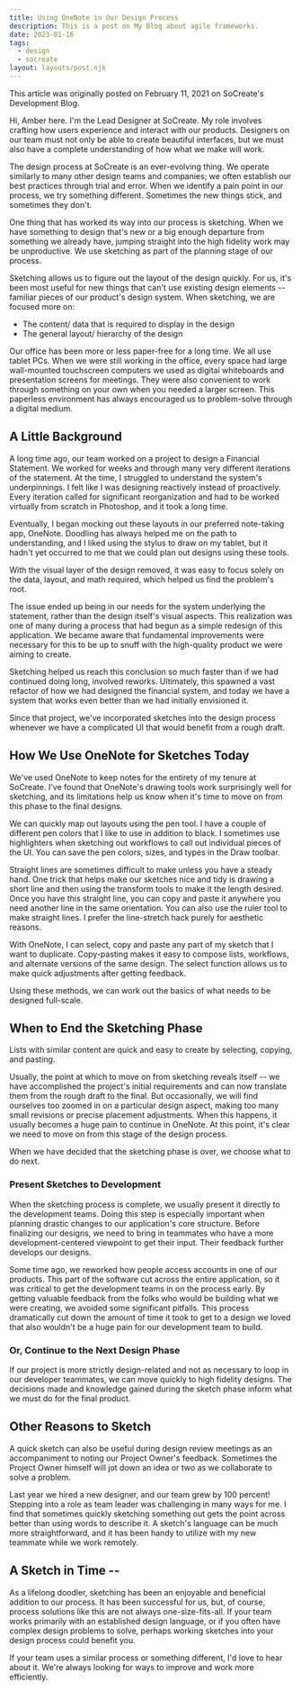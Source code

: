 ```yaml
---
title: Using OneNote in Our Design Process
description: This is a post on My Blog about agile frameworks.
date: 2023-01-16
tags:
  - design
  - socreate
layout: layouts/post.njk
---
```

This article was originally posted on February 11, 2021 on SoCreate's Development Blog.

Hi, Amber here. I'm the Lead Designer at SoCreate. My role involves crafting how users experience and interact with our products. Designers on our team must not only be able to create beautiful interfaces, but we must also have a complete understanding of how what we make will work.

The design process at SoCreate is an ever-evolving thing. We operate similarly to many other design teams and companies; we often establish our best practices through trial and error. When we identify a pain point in our process, we try something different. Sometimes the new things stick, and sometimes they don't.

One thing that has worked its way into our process is sketching. When we have something to design that's new or a big enough departure from something we already have, jumping straight into the high fidelity work may be unproductive. We use sketching as part of the planning stage of our process.

Sketching allows us to figure out the layout of the design quickly. For us, it's been most useful for new things that can't use existing design elements -- familiar pieces of our product's design system. When sketching, we are focused more on:

* The content/ data that is required to display in the design
* The general layout/ hierarchy of the design

Our office has been more or less paper-free for a long time. We all use tablet PCs. When we were still working in the office, every space had large wall-mounted touchscreen computers we used as digital whiteboards and presentation screens for meetings. They were also convenient to work through something on your own when you needed a larger screen. This paperless environment has always encouraged us to problem-solve through a digital medium.

## A Little Background

A long time ago, our team worked on a project to design a Financial Statement. We worked for weeks and through many very different iterations of the statement. At the time, I struggled to understand the system's underpinnings. I felt like I was designing reactively instead of proactively. Every iteration called for significant reorganization and had to be worked virtually from scratch in Photoshop, and it took a long time.

Eventually, I began mocking out these layouts in our preferred note-taking app, OneNote. Doodling has always helped me on the path to understanding, and I liked using the stylus to draw on my tablet, but it hadn't yet occurred to me that we could plan out designs using these tools.

With the visual layer of the design removed, it was easy to focus solely on the data, layout, and math required, which helped us find the problem's root.

The issue ended up being in our needs for the system underlying the statement, rather than the design itself's visual aspects. This realization was one of many during a process that had begun as a simple redesign of this application. We became aware that fundamental improvements were necessary for this to be up to snuff with the high-quality product we were aiming to create.

Sketching helped us reach this conclusion so much faster than if we had continued doing long, involved reworks. Ultimately, this spawned a vast refactor of how we had designed the financial system, and today we have a system that works even better than we had initially envisioned it.

Since that project, we've incorporated sketches into the design process whenever we have a complicated UI that would benefit from a rough draft.

## How We Use OneNote for Sketches Today

We've used OneNote to keep notes for the entirety of my tenure at SoCreate. I've found that OneNote's drawing tools work surprisingly well for sketching, and its limitations help us know when it's time to move on from this phase to the final designs.

We can quickly map out layouts using the pen tool. I have a couple of different pen colors that I like to use in addition to black. I sometimes use highlighters when sketching out workflows to call out individual pieces of the UI. You can save the pen colors, sizes, and types in the Draw toolbar.

Straight lines are sometimes difficult to make unless you have a steady hand. One trick that helps make our sketches nice and tidy is drawing a short line and then using the transform tools to make it the length desired. Once you have this straight line, you can copy and paste it anywhere you need another line in the same orientation. You can also use the ruler tool to make straight lines. I prefer the line-stretch hack purely for aesthetic reasons.

With OneNote, I can select, copy and paste any part of my sketch that I want to duplicate. Copy-pasting makes it easy to compose lists, workflows, and alternate versions of the same design. The select function allows us to make quick adjustments after getting feedback.

Using these methods, we can work out the basics of what needs to be designed full-scale. 

## When to End the Sketching Phase

Lists with similar content are quick and easy to create by selecting, copying, and pasting.

Usually, the point at which to move on from sketching reveals itself -- we have accomplished the project's initial requirements and can now translate them from the rough draft to the final. But occasionally, we will find ourselves too zoomed in on a particular design aspect, making too many small revisions or precise placement adjustments. When this happens, it usually becomes a huge pain to continue in OneNote. At this point, it's clear we need to move on from this stage of the design process.

When we have decided that the sketching phase is over, we choose what to do next.

### Present Sketches to Development

When the sketching process is complete, we usually present it directly to the development teams. Doing this step is especially important when planning drastic changes to our application's core structure. Before finalizing our designs, we need to bring in teammates who have a more development-centered viewpoint to get their input. Their feedback further develops our designs.

Some time ago, we reworked how people access accounts in one of our products. This part of the software cut across the entire application, so it was critical to get the development teams in on the process early. By getting valuable feedback from the folks who would be building what we were creating, we avoided some significant pitfalls. This process dramatically cut down the amount of time it took to get to a design we loved that also wouldn't be a huge pain for our development team to build.

### Or, Continue to the Next Design Phase

If our project is more strictly design-related and not as necessary to loop in our developer teammates, we can move quickly to high fidelity designs. The decisions made and knowledge gained during the sketch phase inform what we must do for the final product.

## Other Reasons to Sketch

A quick sketch can also be useful during design review meetings as an accompaniment to noting our Project Owner's feedback. Sometimes the Project Owner himself will jot down an idea or two as we collaborate to solve a problem.

Last year we hired a new designer, and our team grew by 100 percent! Stepping into a role as team leader was challenging in many ways for me. I find that sometimes quickly sketching something out gets the point across better than using words to describe it. A sketch's language can be much more straightforward, and it has been handy to utilize with my new teammate while we work remotely.

## A Sketch in Time --

As a lifelong doodler, sketching has been an enjoyable and beneficial addition to our process. It has been successful for us, but, of course, process solutions like this are not always one-size-fits-all. If your team works primarily with an established design language, or if you often have complex design problems to solve, perhaps working sketches into your design process could benefit you.

If your team uses a similar process or something different, I'd love to hear about it. We're always looking for ways to improve and work more efficiently. 